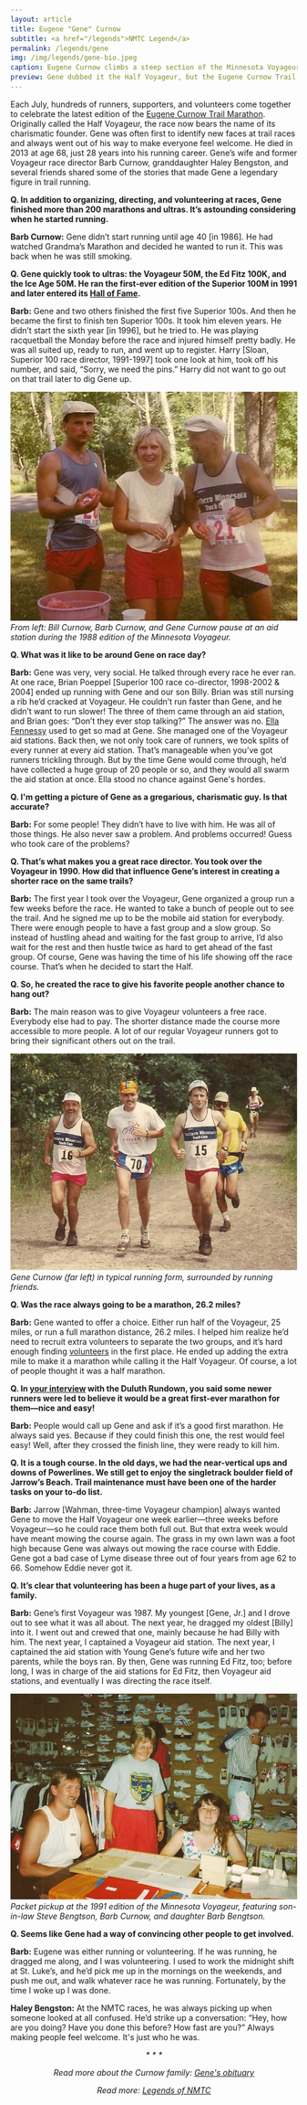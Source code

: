 ```yaml
---
layout: article
title: Eugene "Gene" Curnow
subtitle: <a href="/legends">NMTC Legend</a>
permalink: /legends/gene
img: /img/legends/gene-bio.jpeg
caption: Eugene Curnow climbs a steep section of the Minnesota Voyageur Trail Ultramarathon in 1991. It's one of the few known photos of Gene in which he is not chatting with a fellow runner.
preview: Gene dubbed it the Half Voyageur, but the Eugene Curnow Trail Marathon now bears the name of its charismatic founder. He created it so more people—especially Voyageur volunteers—could enjoy the race course he loved.  
---
```


Each July, hundreds of runners, supporters, and volunteers come together to celebrate the latest edition of the [Eugene Curnow Trail Marathon](/curnow). Originally called the Half Voyageur, the race now bears the name of its charismatic founder. Gene was often first to identify new faces at trail races and always went out of his way to make everyone feel welcome. He died in 2013 at age 68, just 28 years into his running career. Gene’s wife and former Voyageur race director Barb Curnow, granddaughter Haley Bengston, and several friends shared some of the stories that made Gene a legendary figure in trail running.

**Q. In addition to organizing, directing, and volunteering at races, Gene finished more than 200 marathons and ultras. It’s astounding considering when he started running.**

**Barb Curnow:** Gene didn’t start running until age 40 [in 1986]. He had watched Grandma’s Marathon and decided he wanted to run it. This was back when he was still smoking.

**Q. Gene quickly took to ultras: the Voyageur 50M, the Ed Fitz 100K, and the Ice Age 50M. He ran the first-ever edition of the Superior 100M in 1991 and later entered its [Hall of Fame](https://www.superiorfalltrailrace.com/hall-of-fame/).**

**Barb:** Gene and two others finished the first five Superior 100s. And then he became the first to finish ten Superior 100s. It took him eleven years. He didn’t start the sixth year [in 1996], but he tried to. He was playing racquetball the Monday before the race and injured himself pretty badly. He was all suited up, ready to run, and went up to register. Harry [Sloan, Superior 100 race director, 1991-1997] took one look at him, took off his number, and said, “Sorry, we need the pins.” Harry did not want to go out on that trail later to dig Gene up.

![Bill Curnow, Barb Curnow, and Gene Curnow](/img/legends/bill-barb-eugene.jpeg "Bill Curnow, Barb Curnow, and Gene Curnow")
*From left: Bill Curnow, Barb Curnow, and Gene Curnow pause at an aid station during the 1988 edition of the Minnesota Voyageur.*

**Q. What was it like to be around Gene on race day?**

**Barb:** Gene was very, very social. He talked through every race he ever ran. At one race, Brian Poeppel [Superior 100 race co-director, 1998-2002 & 2004] ended up running with Gene and our son Billy. Brian was still nursing a rib he’d cracked at Voyageur. He couldn’t run faster than Gene, and he didn’t want to run slower! The three of them came through an aid station, and Brian goes: “Don’t they ever stop talking?” The answer was no. [Ella Fennessy](/legends/ella) used to get so mad at Gene. She managed one of the Voyageur aid stations. Back then, we not only took care of runners, we took splits of every runner at every aid station. That’s manageable when you’ve got runners trickling through. But by the time Gene would come through, he’d have collected a huge group of 20 people or so, and they would all swarm the aid station at once. Ella stood no chance against Gene's hordes.

**Q. I'm getting a picture of Gene as a gregarious, charismatic guy. Is that accurate?**

**Barb:** For some people! They didn’t have to live with him. He was all of those things. He also never saw a problem. And problems occurred! Guess who took care of the problems?

**Q. That’s what makes you a great race director. You took over the Voyageur in 1990. How did that influence Gene’s interest in creating a shorter race on the same trails?**

**Barb:** The first year I took over the Voyageur, Gene organized a group run a few weeks before the race. He wanted to take a bunch of people out to see the trail. And he signed me up to be the mobile aid station for everybody. There were enough people to have a fast group and a slow group. So instead of hustling ahead and waiting for the fast group to arrive, I’d also wait for the rest and then hustle twice as hard to get ahead of the fast group. Of course, Gene was having the time of his life showing off the race course. That’s when he decided to start the Half.

**Q. So, he created the race to give his favorite people another chance to hang out?**

**Barb:** The main reason was to give Voyageur volunteers a free race. Everybody else had to pay. The shorter distance made the course more accessible to more people. A lot of our regular Voyageur runners got to bring their significant others out on the trail.

![Gene Curnow running with friends](/img/legends/gene-group-running.jpeg "Gene Curnow running with friends")
*Gene Curnow (far left) in typical running form, surrounded by running friends.*

**Q. Was the race always going to be a marathon, 26.2 miles?**

**Barb:** Gene wanted to offer a choice. Either run half of the Voyageur, 25 miles, or run a full marathon distance, 26.2 miles. I helped him realize he’d need to recruit extra volunteers to separate the two groups, and it’s hard enough finding [volunteers](/volunteer) in the first place. He ended up adding the extra mile to make it a marathon while calling it the Half Voyageur. Of course, a lot of people thought it was a half marathon.

**Q. In [your interview](https://www.theduluthrundown.com/2020/10/) with the Duluth Rundown, you said some newer runners were led to believe it would be a great first-ever marathon for them—nice and easy!**

**Barb:** People would call up Gene and ask if it’s a good first marathon. He always said yes. Because if they could finish this one, the rest would feel easy! Well, after they crossed the finish line, they were ready to kill him.

**Q. It is a tough course. In the old days, we had the near-vertical ups and downs of Powerlines. We still get to enjoy the singletrack boulder field of Jarrow’s Beach. Trail maintenance must have been one of the harder tasks on your to-do list.**

**Barb:** Jarrow [Wahman, three-time Voyageur champion] always wanted Gene to move the Half Voyageur one week earlier—three weeks before Voyageur—so he could race them both full out. But that extra week would have meant mowing the course again. The grass in my own lawn was a foot high because Gene was always out mowing the race course with Eddie. Gene got a bad case of Lyme disease three out of four years from age 62 to 66. Somehow Eddie never got it.

**Q. It’s clear that volunteering has been a huge part of your lives, as a family.**

**Barb:** Gene’s first Voyageur was 1987. My youngest [Gene, Jr.] and I drove out to see what it was all about. The next year, he dragged my oldest [Billy] into it. I went out and crewed that one, mainly because he had Billy with him. The next year, I captained a Voyageur aid station. The next year, I captained the aid station with Young Gene’s future wife and her two parents, while the boys ran. By then, Gene was running Ed Fitz, too; before long, I was in charge of the aid stations for Ed Fitz, then Voyageur aid stations, and eventually I was directing the race itself.

![Minnesota Voyageur packet pickup](/img/legends/g-steve-barb-barb.jpeg "Minnesota Voyageur packet pickup")
*Packet pickup at the 1991 edition of the Minnesota Voyageur, featuring son-in-law Steve Bengtson, Barb Curnow, and daughter Barb Bengtson.*

**Q. Seems like Gene had a way of convincing other people to get involved.**

**Barb:** Eugene was either running or volunteering. If he was running, he dragged me along, and I was volunteering. I used to work the midnight shift at St. Luke’s, and he’d pick me up in the mornings on the weekends, and push me out, and walk whatever race he was running. Fortunately, by the time I woke up I was done.

**Haley Bengston:** At the NMTC races, he was always picking up when someone looked at all confused. He’d strike up a conversation: “Hey, how are you doing? Have you done this before? How fast are you?” Always making people feel welcome. It's just who he was.

<div style="text-align:center;font-style:italic;">* * *<br>
  <p>Read more about the Curnow family: <a href="https://www.duluthnewstribune.com/obituaries/eugene-r-curnow" target="_blank">Gene's obituary</a></p>
  <p>Read more: <a href="/legends">Legends of NMTC</a></p>
</div>
